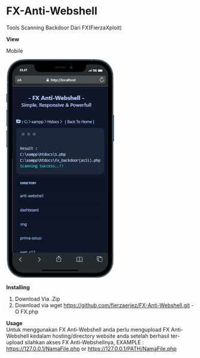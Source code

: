 # FX-Anti-Webshell
Tools Scanning Backdoor Dari FX(FierzaXploit)

<b>View</b><br>
<p>Mobile</p>
<img src="mobile.png">


<b>Installing</b>
1. Download Via .Zip
2. Download via wget https://github.com/fierzaeriez/FX-Anti-Webshell.git -O FX.php

<b>Usage</b><br>
Untuk menggunakan FX Anti-Webshell anda perlu mengupload FX Anti-Webshell kedalam hosting/directory website anda setelah berhasil ter-upload
silahkan akses FX Anti-Webshellnya, EXAMPLE : https://127.0.0.1/NamaFile.php or https://127.0.0.1/PATH/NamaFile.php
